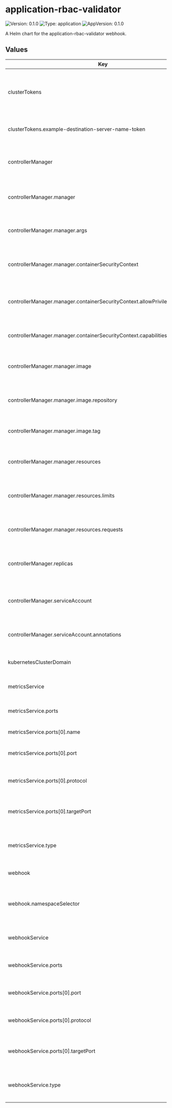 # application-rbac-validator

![Version: 0.1.0](https://img.shields.io/badge/Version-0.1.0-informational?style=flat-square) ![Type: application](https://img.shields.io/badge/Type-application-informational?style=flat-square) ![AppVersion: 0.1.0](https://img.shields.io/badge/AppVersion-0.1.0-informational?style=flat-square)

A Helm chart for the application-rbac-validator webhook.

## Values

| Key | Type | Default | Description |
|-----|------|---------|-------------|
| clusterTokens | object | `{"example-destination-server-name-token":"<example_token>"}` | A mapping of destination server names to cluster access tokens used by the webhook. |
| clusterTokens.example-destination-server-name-token | string | `"<example_token>"` | Example entry for a destination server token. |
| controllerManager | object | `{"manager":{"args":["--metrics-bind-address=:8443","--leader-elect","--health-probe-bind-address=:8081","--metrics-cert-path=/tmp/k8s-metrics-server/metrics-certs","--webhook-cert-path=/tmp/k8s-webhook-server/serving-certs"],"containerSecurityContext":{"allowPrivilegeEscalation":false,"capabilities":{"drop":["ALL"]}},"image":{"repository":"controller","tag":""},"resources":{"limits":{"cpu":"500m","memory":"128Mi"},"requests":{"cpu":"10m","memory":"64Mi"}}},"replicas":1,"serviceAccount":{"annotations":{}}}` | Configuration for the controller manager. |
| controllerManager.manager | object | `{"args":["--metrics-bind-address=:8443","--leader-elect","--health-probe-bind-address=:8081","--metrics-cert-path=/tmp/k8s-metrics-server/metrics-certs","--webhook-cert-path=/tmp/k8s-webhook-server/serving-certs"],"containerSecurityContext":{"allowPrivilegeEscalation":false,"capabilities":{"drop":["ALL"]}},"image":{"repository":"controller","tag":""},"resources":{"limits":{"cpu":"500m","memory":"128Mi"},"requests":{"cpu":"10m","memory":"64Mi"}}}` | Manager-specific settings within the controller. |
| controllerManager.manager.args | list | `["--metrics-bind-address=:8443","--leader-elect","--health-probe-bind-address=:8081","--metrics-cert-path=/tmp/k8s-metrics-server/metrics-certs","--webhook-cert-path=/tmp/k8s-webhook-server/serving-certs"]` | Command-line arguments passed to the manager container. |
| controllerManager.manager.containerSecurityContext | object | `{"allowPrivilegeEscalation":false,"capabilities":{"drop":["ALL"]}}` | Container security context for the manager container. |
| controllerManager.manager.containerSecurityContext.allowPrivilegeEscalation | bool | `false` | Specifies whether a process can gain more privileges than its parent. |
| controllerManager.manager.containerSecurityContext.capabilities | object | `{"drop":["ALL"]}` | Linux capabilities to drop from the container. |
| controllerManager.manager.image | object | `{"repository":"controller","tag":""}` | Image configuration for the manager container. |
| controllerManager.manager.image.repository | string | `"controller"` | The repository of the manager container image. |
| controllerManager.manager.image.tag | string | `""` | The tag of the manager container image. |
| controllerManager.manager.resources | object | `{"limits":{"cpu":"500m","memory":"128Mi"},"requests":{"cpu":"10m","memory":"64Mi"}}` | Resource requests and limits for the manager container. |
| controllerManager.manager.resources.limits | object | `{"cpu":"500m","memory":"128Mi"}` | CPU and memory limits for the manager container. |
| controllerManager.manager.resources.requests | object | `{"cpu":"10m","memory":"64Mi"}` | CPU and memory requests for the manager container. |
| controllerManager.replicas | int | `1` | The number of replicas for the controller manager deployment. |
| controllerManager.serviceAccount | object | `{"annotations":{}}` | Service account configuration for the controller manager. |
| controllerManager.serviceAccount.annotations | object | `{}` | Annotations to add to the service account. |
| kubernetesClusterDomain | string | `""` | The Kubernetes cluster domain. |
| metricsService | object | `{"ports":[{"name":"https","port":8443,"protocol":"TCP","targetPort":8443}],"type":"ClusterIP"}` | Configuration for the metrics service. |
| metricsService.ports | list | `[{"name":"https","port":8443,"protocol":"TCP","targetPort":8443}]` | List of ports to expose for the metrics service. |
| metricsService.ports[0].name | string | `"https"` | The name of the port. |
| metricsService.ports[0].port | int | `8443` | The port number exposed by the service. |
| metricsService.ports[0].protocol | string | `"TCP"` | The protocol used by the port (e.g., TCP, UDP, SCTP). |
| metricsService.ports[0].targetPort | int | `8443` | The target port on the pods to which the service sends traffic. |
| metricsService.type | string | `"ClusterIP"` | The type of service (e.g., ClusterIP, NodePort, LoadBalancer). |
| webhook | object | `{"namespaceSelector":{}}` | Configuration for the webhook. |
| webhook.namespaceSelector | object | `{}` | Namespace selector configuration for the validating webhook. |
| webhookService | object | `{"ports":[{"port":443,"protocol":"TCP","targetPort":9443}],"type":"ClusterIP"}` | Configuration for the webhook service. |
| webhookService.ports | list | `[{"port":443,"protocol":"TCP","targetPort":9443}]` | List of ports to expose for the webhook service. |
| webhookService.ports[0].port | int | `443` | The port number exposed by the service. |
| webhookService.ports[0].protocol | string | `"TCP"` | The protocol used by the port (e.g., TCP, UDP, SCTP). |
| webhookService.ports[0].targetPort | int | `9443` | The target port on the pods to which the service sends traffic. |
| webhookService.type | string | `"ClusterIP"` | The type of service (e.g., ClusterIP, NodePort, LoadBalancer). |

